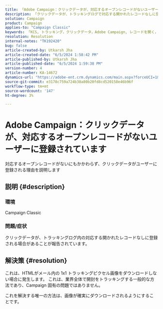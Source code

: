 ```yaml
---
title: 「Adobe Campaign：クリックデータが、対応するオープンレコードがないユーザーに登録されています」
description: 「クリックデータが、トラッキングログで対応する開かれたレコードなしに登録される可能性がある理由を説明します。」
solution: Campaign
product: Campaign
applies-to: "Campaign Classic"
keywords: 「KCS, トラッキング，クリックデータ，Adobe Campaign, レコードを開く，トラッキングの開封数」
resolution: Resolution
internal-notes: "TK192420"
bug: false
article-created-by: Utkarsh Jha
article-created-date: "6/5/2024 1:58:42 PM"
article-published-by: Utkarsh Jha
article-published-date: "6/5/2024 1:59:38 PM"
version-number: 4
article-number: KA-14672
dynamics-url: "https://adobe-ent.crm.dynamics.com/main.aspx?forceUCI=1&pagetype=entityrecord&etn=knowledgearticle&id=fa3d4cb4-4323-ef11-840a-000d3a37eaf2"
source-git-commit: e3178c759a724b38a80b20fd8cd520158e46b96f
workflow-type: tm+mt
source-wordcount: '147'
ht-degree: 3%

---
```


# Adobe Campaign：クリックデータが、対応するオープンレコードがないユーザーに登録されています


対応するオープンレコードがないにもかかわらず、クリックデータがユーザーに登録される理由を説明します

## 説明 {#description}


### 環境

Campaign Classic

### 問題/症状

クリックデータが、トラッキングログ内の対応する開かれたレコードなしに登録される場合があることが報告されています。


## 解決策 {#resolution}


これは、HTMLがメール内の 1x1 トラッキングピクセル画像をダウンロードしない場合に発生します。 これは、業界全体で開封をトラッキングする一般的な方法であり、Campaign 固有の問題ではありません。

これを解決する唯一の方法は、画像が確実にダウンロードされるようにすることです。




